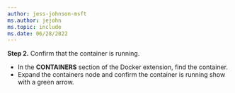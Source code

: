```yaml
---
author: jess-johnson-msft
ms.author: jejohn
ms.topic: include
ms.date: 06/28/2022
---
```


**Step 2.** Confirm that the container is running.

* In the **CONTAINERS** section of the Docker extension, find the container.
* Expand the containers node and confirm the container is running show with a green arrow.
